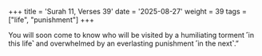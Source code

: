 +++
title = 'Surah 11, Verses 39'
date = '2025-08-27'
weight = 39
tags = ["life", "punishment"]
+++

You will soon come to know who will be visited by a humiliating torment ˹in this life˺ and overwhelmed by an everlasting punishment ˹in the next˺.”